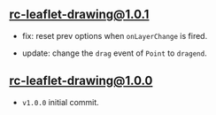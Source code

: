 ## rc-leaflet-drawing@1.0.1

- fix: reset prev options when `onLayerChange` is fired.

- update: change the `drag` event of `Point` to `dragend`.

## rc-leaflet-drawing@1.0.0

- `v1.0.0` initial commit.
